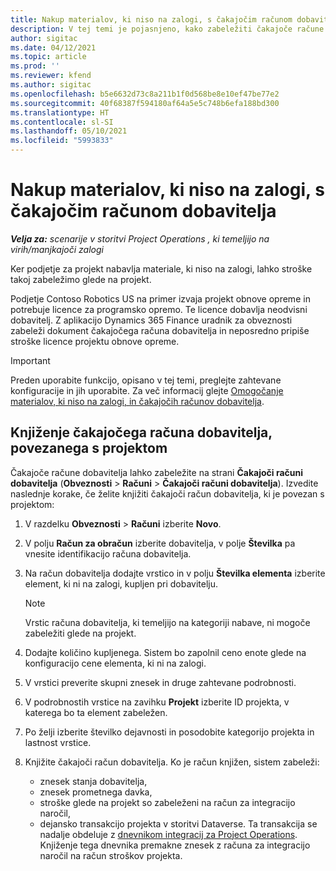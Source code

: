 ```yaml
---
title: Nakup materialov, ki niso na zalogi, s čakajočim računom dobavitelja
description: V tej temi je pojasnjeno, kako zabeležiti čakajoče račune dobavitelja.
author: sigitac
ms.date: 04/12/2021
ms.topic: article
ms.prod: ''
ms.reviewer: kfend
ms.author: sigitac
ms.openlocfilehash: b5e6632d73c8a211b1f0d568be8e10ef47be77e2
ms.sourcegitcommit: 40f68387f594180af64a5e5c748b6efa188bd300
ms.translationtype: HT
ms.contentlocale: sl-SI
ms.lasthandoff: 05/10/2021
ms.locfileid: "5993833"
---
```

# <a name="purchase-non-stocked-materials-using-a-pending-vendor-invoice"></a>Nakup materialov, ki niso na zalogi, s čakajočim računom dobavitelja

_**Velja za:** scenarije v storitvi Project Operations , ki temeljijo na virih/manjkajoči zalogi_

Ker podjetje za projekt nabavlja materiale, ki niso na zalogi, lahko stroške takoj zabeležimo glede na projekt. 

Podjetje Contoso Robotics US na primer izvaja projekt obnove opreme in potrebuje licence za programsko opremo. Te licence dobavlja neodvisni dobavitelj.  Z aplikacijo Dynamics 365 Finance uradnik za obveznosti zabeleži dokument čakajočega računa dobavitelja in neposredno pripiše stroške licence projektu obnove opreme. 

> [!IMPORTANT]
> Preden uporabite funkcijo, opisano v tej temi, preglejte zahtevane konfiguracije in jih uporabite. Za več informacij glejte [Omogočanje materialov, ki niso na zalogi, in čakajočih računov dobavitelja](configure-materials-nonstocked.md). 

## <a name="post-a-project-related-pending-vendor-invoice"></a>Knjiženje čakajočega računa dobavitelja, povezanega s projektom 

Čakajoče račune dobavitelja lahko zabeležite na strani **Čakajoči računi dobavitelja** (**Obveznosti** > **Računi** > **Čakajoči računi dobavitelja**). Izvedite naslednje korake, če želite knjižiti čakajoči račun dobavitelja, ki je povezan s projektom:

1. V razdelku **Obveznosti** > **Računi** izberite **Novo**. 
2. V polju **Račun za obračun** izberite dobavitelja, v polje **Številka** pa vnesite identifikacijo računa dobavitelja.
3. Na račun dobavitelja dodajte vrstico in v polju **Številka elementa** izberite element, ki ni na zalogi, kupljen pri dobavitelju. 

    > [!NOTE]
    > Vrstic računa dobavitelja, ki temeljijo na kategoriji nabave, ni mogoče zabeležiti glede na projekt. 
    
5. Dodajte količino kupljenega. Sistem bo zapolnil ceno enote glede na konfiguracijo cene elementa, ki ni na zalogi. 
6. V vrstici preverite skupni znesek in druge zahtevane podrobnosti.
7. V podrobnostih vrstice na zavihku **Projekt** izberite ID projekta, v katerega bo ta element zabeležen.
8. Po želji izberite številko dejavnosti in posodobite kategorijo projekta in lastnost vrstice.
9. Knjižite čakajoči račun dobavitelja. Ko je račun knjižen, sistem zabeleži:
    
    - znesek stanja dobavitelja,
    - znesek prometnega davka,
    - stroške glede na projekt so zabeleženi na račun za integracijo naročil,
    - dejansko transakcijo projekta v storitvi Dataverse. Ta transakcija se nadalje obdeluje z [dnevnikom integracij za Project Operations](../project-accounting/project-operations-integration-journal.md). Knjiženje tega dnevnika premakne znesek z računa za integracijo naročil na račun stroškov projekta.
